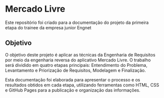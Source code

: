 # Mercado Livre

Este repositório foi criado para a documentação do projeto da primeira etapa do trainee da empresa junior Engnet

## Objetivo
O objetivo deste projeto é aplicar as técnicas da Engenharia de Requisitos por meio da engenharia reversa do aplicativo Mercado Livre. O trabalho será dividido em quatro etapas principais: Entendimento do Problema, Levantamento e Priorização de Requisitos, Modelagem e Finalização.

Esta documentação foi elaborada para apresentar o processo e os resultados obtidos em cada etapa, utilizando ferramentas como HTML, CSS e GitHub Pages para a publicação e organização das informações.



